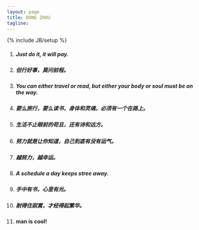 ```yaml
---
layout: page
title: DONG ZHOU
tagline: 
---
```


{% include JB/setup %}

1. ##### **Just do it, it will pay.**

2. ##### **但行好事，莫问前程。**

3. ##### **You can either travel or read, but either your body or soul must be on the way.**

4. ##### **要么旅行，要么读书，身体和灵魂，必须有一个在路上。**

5. ##### **生活不止眼前的苟且，还有诗和远方。**

6. ##### **努力就是让你知道，自己到底有没有运气。**

7. ##### **越努力，越幸运。**

8. ##### **A schedule a day keeps stree away.**

9. ##### **手中有书，心里有光。**

10. ##### **耐得住寂寞，才经得起繁华。**

11. #### man is cool!
